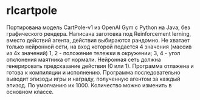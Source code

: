 # rlcartpole
Портирована модель CartPole-v1 из OpenAI Gym с Python на Java, без графического рендера.
Написана заготовка под Reinforcement lerning, вместо действий агента, действия выбираются рандомно.
Не хватает только нейронной сети, на вход которой подается 4 значения (массив из 4х значений) 
1, 2 - положение тележки в окружении; 
3, 4 - угол отклонения маятника от нормали.
Нейронная сеть должна генерировать предсказание действия (0 или 1). 
Программа отлажена и готова к компиляции и исполнению.
Программа последовательно выводит эпизоды игры и награду, полученную агентом за каждый эпизод. По умолчанию их 1000. Количество можно изменить в основном классе. 
